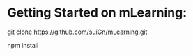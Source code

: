 # **Getting Started on mLearning:**



git clone https://github.com/suiGn/mLearning.git

npm install


